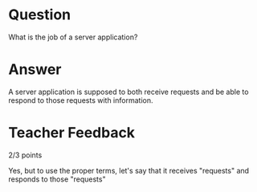 # Question

What is the job of a server application?

# Answer
A server application is supposed to both receive requests and be able to respond to those requests with information.

# Teacher Feedback

2/3 points

Yes, but to use the proper terms, let's say that it receives "requests" and responds to those "requests"